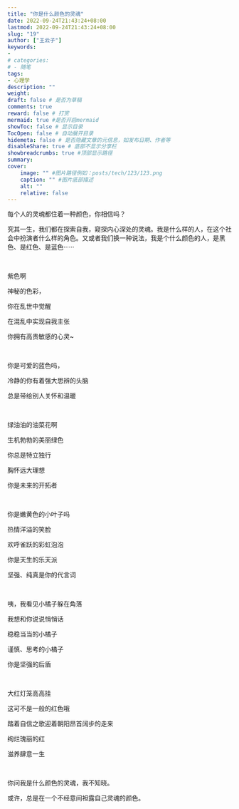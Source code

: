 ```yaml
---
title: "你是什么颜色的灵魂"
date: 2022-09-24T21:43:24+08:00
lastmod: 2022-09-24T21:43:24+08:00
slug: "19"
author: ["王云子"]
keywords: 
- 
# categories: 
# - 随笔
tags: 
- 心理学
description: ""
weight:
draft: false # 是否为草稿
comments: true
reward: false # 打赏
mermaid: true #是否开启mermaid
showToc: false # 显示目录
TocOpen: false # 自动展开目录
hidemeta: false # 是否隐藏文章的元信息，如发布日期、作者等
disableShare: true # 底部不显示分享栏
showbreadcrumbs: true #顶部显示路径
summary:
cover:
    image: "" #图片路径例如：posts/tech/123/123.png
    caption: "" #图片底部描述
    alt: ""
    relative: false
---
```




每个人的灵魂都住着一种颜色，你相信吗？

究其一生，我们都在探索自我，窥探内心深处的灵魂。我是什么样的人，在这个社会中扮演者什么样的角色。又或者我们换一种说法，我是个什么颜色的人，是黑色、是红色、是蓝色······

<br/>

紫色啊

神秘的色彩，

你在乱世中觉醒

在混乱中实现自我主张

你拥有高贵敏感的心灵~

<br/>

你是可爱的蓝色吗，

冷静的你有着强大思辨的头脑

总是带给别人关怀和温暖

<br/>

绿油油的油菜花啊

生机勃勃的美丽绿色

你总是特立独行

胸怀远大理想

你是未来的开拓者

<br/>

你是嫩黄色的小叶子吗

热情洋溢的笑脸

欢呼雀跃的彩虹泡泡

你是天生的乐天派

坚强、纯真是你的代言词

<br/>

咦，我看见小橘子躲在角落

我想和你说说悄悄话

稳稳当当的小橘子

谨慎、思考的小橘子

你是坚强的后盾

<br/>

大红灯笼高高挂

这可不是一般的红色哦

踏着自信之歌迎着朝阳昂首阔步的走来

绚烂瑰丽的红

滋养肆意一生

<br/>

你问我是什么颜色的灵魂，我不知晓。

或许，总是在一个不经意间袒露自己灵魂的颜色。



